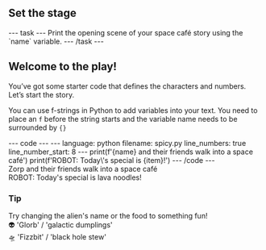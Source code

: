 <h2 class="c-project-heading--task">Set the stage</h2>
--- task ---
Print the opening scene of your space café story using the `name` variable.
--- /task ---

<h2 class="c-project-heading--explainer">Welcome to the play!</h2>

You’ve got some starter code that defines the characters and numbers. Let’s start the story.

You can use f-strings in Python to add variables into your text. You need to place an `f` before the string starts and the variable name needs to be surrounded by `{}`
<div class="c-project-code">
--- code ---
---
language: python
filename: spicy.py
line_numbers: true
line_number_start: 8
---
print(f'{name} and their friends walk into a space café')
print(f'ROBOT: Today\'s special is {item}!')
--- /code ---
</div>

<div class="c-project-output">
Zorp and their friends walk into a space café<br />
ROBOT: Today's special is lava noodles!
</div>

<div class="c-project-callout c-project-callout--tip">

### Tip

Try changing the alien's name or the food to something fun!<br />
👽 'Glorb' / 'galactic dumplings'<br />
🛸 'Fizzbit' / 'black hole stew'

</div>
